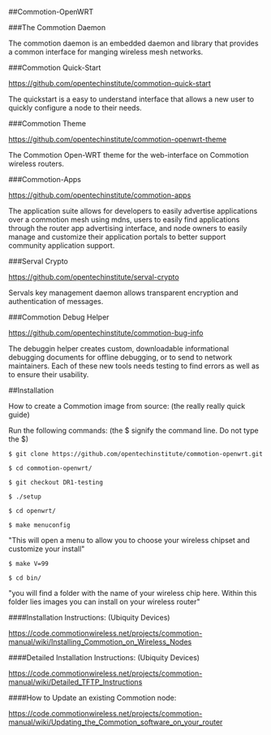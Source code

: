 ##Commotion-OpenWRT

###The Commotion Daemon

The commotion daemon is an embedded daemon and library that provides a common interface for manging wireless mesh networks. 

###Commotion Quick-Start

https://github.com/opentechinstitute/commotion-quick-start

The quickstart is a easy to understand interface that allows a new user to quickly configure a node to their needs. 

###Commotion Theme

https://github.com/opentechinstitute/commotion-openwrt-theme

The Commotion Open-WRT theme for the web-interface on Commotion wireless routers.

###Commotion-Apps

https://github.com/opentechinstitute/commotion-apps

The application suite allows for developers to easily advertise applications over a commotion mesh using mdns, users to easily find applications through the router app advertising interface, and node owners to easily manage and customize their application portals to better support community application support. 

###Serval Crypto

https://github.com/opentechinstitute/serval-crypto

Servals key management daemon allows transparent encryption and authentication of messages. 

###Commotion Debug Helper

https://github.com/opentechinstitute/commotion-bug-info

The debuggin helper creates custom, downloadable informational debugging documents for offline debugging, or to send to network maintainers. Each of these new tools needs testing to find errors as well as to ensure their usability.


##Installation
                                                         

How to create a Commotion image from source: (the really really quick guide)

Run the following commands: (the $ signify the command line. Do not type the $)

`$ git clone https://github.com/opentechinstitute/commotion-openwrt.git`

`$ cd commotion-openwrt/`

`$ git checkout DR1-testing`

`$ ./setup`

`$ cd openwrt/`

`$ make menuconfig`

"This will open a menu to allow you to choose your wireless chipset and customize your install"

`$ make V=99`

`$ cd bin/`

"you will find a folder with the name of your wireless chip here. Within this folder lies images you can install on your wireless router"

####Installation Instructions: (Ubiquity Devices)

https://code.commotionwireless.net/projects/commotion-manual/wiki/Installing_Commotion_on_Wireless_Nodes

####Detailed Installation Instructions: (Ubiquity Devices)

https://code.commotionwireless.net/projects/commotion-manual/wiki/Detailed_TFTP_Instructions

####How to Update an existing Commotion node:

https://code.commotionwireless.net/projects/commotion-manual/wiki/Updating_the_Commotion_software_on_your_router
